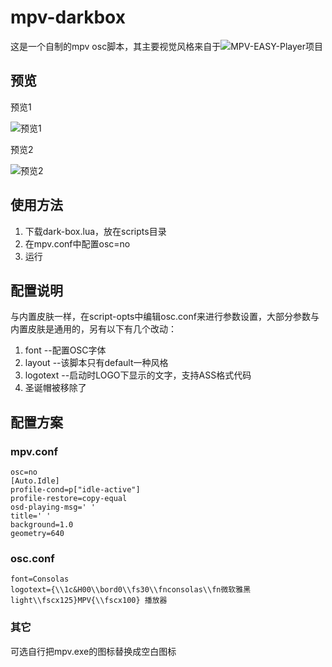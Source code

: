 # mpv-darkbox

这是一个自制的mpv osc脚本，其主要视觉风格来自于![MPV-EASY-Player项目](https://github.com/422658476/MPV-EASY-Player/blob/master/mpv-easy-data/osc-style/osc-potplayer-box-knob-or-bar-0.lua)

## 预览

预览1

![预览1](https://github.com/maoiscat/mpv-dark-box/blob/main/preview1.png)

预览2

![预览2](https://github.com/maoiscat/mpv-dark-box/blob/main/preview2.png)

## 使用方法

1. 下载dark-box.lua，放在scripts目录
2. 在mpv.conf中配置osc=no
3. 运行

## 配置说明

与内置皮肤一样，在script-opts中编辑osc.conf来进行参数设置，大部分参数与内置皮肤是通用的，另有以下有几个改动：

1. font     --配置OSC字体
2. layout   --该脚本只有default一种风格
3. logotext --启动时LOGO下显示的文字，支持ASS格式代码
4. 圣诞帽被移除了

## 配置方案
### mpv.conf
```
osc=no
[Auto.Idle]
profile-cond=p["idle-active"]
profile-restore=copy-equal
osd-playing-msg=' '
title=' '
background=1.0
geometry=640
```
### osc.conf
```
font=Consolas
logotext={\\1c&H00\\bord0\\fs30\\fnconsolas\\fn微软雅黑 light\\fscx125}MPV{\\fscx100} 播放器
```
### 其它
可选自行把mpv.exe的图标替换成空白图标
